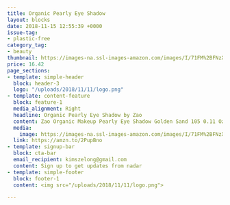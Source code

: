 ```yaml
---
title: Organic Pearly Eye Shadow
layout: blocks
date: 2018-11-15 12:55:39 +0000
issue-tag:
- plastic-free
category_tag:
- beauty
thumbnail: https://images-na.ssl-images-amazon.com/images/I/71FM%2BFNzX4L._SL1000_.jpg
price: 16.42
page_sections:
- template: simple-header
  block: header-3
  logo: "/uploads/2018/11/11/logo.png"
- template: content-feature
  block: feature-1
  media_alignment: Right
  headline: Organic Pearly Eye Shadow by Zao  
  content: Zao Organic Makeup Pearly Eye Shadow Golden Sand 105 0.11 Oz. Refillable packaging. 
  media:
    image: https://images-na.ssl-images-amazon.com/images/I/71FM%2BFNzX4L._SL1000_.jpg
  link: https://amzn.to/2PupBno
- template: signup-bar
  block: cta-bar
  email_recipient: kimszelong@gmail.com
  content: Sign up to get updates from nadar
- template: simple-footer
  block: footer-1
  content: <img src="/uploads/2018/11/11/logo.png">

---
```

